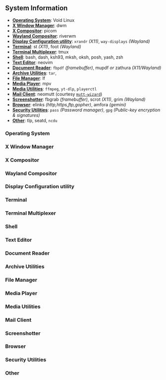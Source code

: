 ## System Information
- **[Operating System](#operatingsystem)**: Void Linux
- **[X Window Manager](#xwindowmanager)**: dwm
- **[X Compositor](#xcompositor)**: picom
- **[Wayland Compositor](#waylandcompositor)**: riverwm
- **[Display Configuration utility](#displayconfigurationutility)**: `xrandr` *(X11)*, `way-displays` *(Wayland)*
- **[Terminal](#terminal)**: st *(X11)*, foot *(Wayland)*
- **[Terminal Multiplexer](#terminalmultiplexer)**: tmux
- **[Shell](#shell)**: bash, dash, ksh93, mksh, oksh, posh, yash, zsh
- **[Text Editor](#texteditor)**: neovim
- **[Document Reader](#documentreader)**: `fbpdf` *(framebuffer)*, mupdf *or* zathura *(X11/Wayland)*
- **[Archive Utilities](#archiveutilities)**: `tar`, 
- **[File Manager](#filemanager)**: lf
- **[Media Player](#mediaplayer)**: mpv
- **[Media Utilities](#mediautilities)**: `ffmpeg`, `yt-dlp`, `playerctl`
- **[Mail Client](#mailclient)**: neomutt (courtesy [`mutt-wizard`](https://github.com/LukeSmithxyz/mutt-wizard))
- **[Screenshotter](#screenshotter)**: fbgrab *(framebuffer)*, scrot *(X11)*, grim *(Wayland)*
- **[Browser](#browser)**: elinks *(http,https,ftp,gopher)*, amfora *(gemini)*
- **[Security Utilities](#securityutilities)**: `pass` *(Password manager)*, `gpg` *(Public-key encryption & signatures)*
- **[Other](#other)**: tlp, seatd, `ncdu`
### Operating System
### X Window Manager
### X Compositor
### Wayland Compositor
### Display Configuration utility
### Terminal
### Terminal Multiplexer
### Shell
### Text Editor
### Document Reader
### Archive Utilities
### File Manager
### Media Player
### Media Utilities
### Mail Client
### Screenshotter
### Browser
### Security Utilities
### Other
